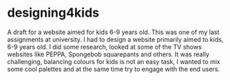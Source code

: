 # designing4kids
A draft for a website aimed for kids 6-9 years old. 
This was one of my last assignments at university. I had to design a website primarily aimed to kids, 6-9 years old. I did some research, looked at some of the TV shows websites like PEPPA, Spongebob squarepants and others.  It was really challenging, balancing colours for kids is not an easy task, I wanted to mix some cool palettes and at the same time try to engage with the end users.
